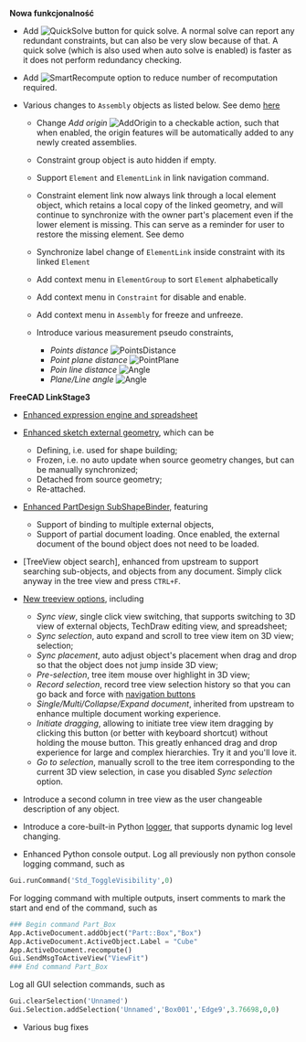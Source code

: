 __Nowa funkcjonalność__

* Add ![QuickSolve](../raw/master/freecad/asm3/Gui/Resources/icons/Assembly_QuickSolve.svg?sanitize=true) button for quick solve. A normal solve can report any redundant constraints, but can also be very slow because of that. A quick solve (which is also used when auto solve is enabled) is faster as it does not perform redundancy checking.

* Add ![SmartRecompute](../raw/master/freecad/asm3/Gui/Resources/icons/Assembly_SmartRecompute.svg?sanitize=true) option to reduce number of recomputation required.

* Various changes to `Assembly` objects as listed below. See demo [here](https://youtu.be/uwPXDx-D4nY)
    * Change _Add origin_ ![AddOrigin](../raw/master/freecad/asm3/Gui/Resources/icons/Assembly_Add_Origin.svg?sanitize=true) to a checkable action, such that when enabled, the origin features will be automatically added to any newly created assemblies.

    * Constraint group object is auto hidden if empty.

    * Support `Element` and `ElementLink` in link navigation command.

    * Constraint element link now always link through a local element object, which retains a local copy of the linked geometry, and will continue to synchronize with the owner part's placement even if the lower element is missing. This can serve as a reminder for user to restore the missing element. See demo

    * Synchronize label change of `ElementLink` inside constraint with its linked `Element`

    * Add context menu in `ElementGroup` to sort `Element` alphabetically

    * Add context menu in `Constraint` for disable and enable.

    * Add context menu in `Assembly` for freeze and unfreeze.

    * Introduce various measurement pseudo constraints,
        * _Points distance_ ![PointsDistance](../raw/master/freecad/asm3/Gui/Resources/icons/constraints/Assembly_MeasurePointDistance.svg?sanitize=true)
        * _Point plane distance_ ![PointPlane](../raw/master/freecad/asm3/Gui/Resources/icons/constraints/Assembly_MeasurePointPlaneDistance.svg?sanitize=true)
        * _Poin line distance_ ![Angle](../raw/master/freecad/asm3/Gui/Resources/icons/constraints/Assembly_MeasurePointLineDistance.svg?sanitize=true)
        * _Plane/Line angle_ ![Angle](../raw/master/freecad/asm3/Gui/Resources/icons/constraints/Assembly_MeasureAngle.svg?sanitize=true)

__FreeCAD LinkStage3__

* [Enhanced expression engine and spreadsheet](Expression-and-Spreadsheet)

* [Enhanced sketch external geometry](https://youtu.be/VB0guJ8kI70), which can be
    * Defining, i.e. used for shape building;
    * Frozen, i.e. no auto update when source geometry changes, but can be manually synchronized;
    * Detached from source geometry;
    * Re-attached.

* [Enhanced PartDesign SubShapeBinder](https://youtu.be/PY3PU4wDEwk), featuring
    * Support of binding to multiple external objects,
    * Support of partial document loading. Once enabled, the external document of the bound object does not need to be loaded.

* [TreeView object search], enhanced from upstream to support searching sub-objects, and objects from any document. Simply click anyway in the tree view and press `CTRL+F`.

* [New treeview options](https://youtu.be/8T_3tHOHsDw), including
    * _Sync view_, single click view switching, that supports switching to 3D view of external objects, TechDraw editing view, and spreadsheet;
    * _Sync selection_, auto expand and scroll to tree view item on 3D view; selection;
    * _Sync placement_, auto adjust object's placement when drag and drop so that the object does not jump inside 3D view;
    * _Pre-selection_, tree item mouse over highlight in 3D view;
    * _Record selection_, record tree view selection history so that you can go back and force with [navigation buttons](Navigation#selection-stack)
    * _Single/Multi/Collapse/Expand document_, inherited from upstream to enhance multiple document working experience.
    * _Initiate dragging_, allowing to initiate tree view item dragging by clicking this button (or better with keyboard shortcut) without holding the mouse button. This greatly enhanced drag and drop experience for large and complex hierarchies. Try it and you'll love it.
    * _Go to selection_, manually scroll to the tree item corresponding to the current 3D view selection, in case you disabled _Sync selection_ option.

* Introduce a second column in tree view as the user changeable description of any object.

* Introduce a core-built-in Python [logger](realthunder/FreeCAD/blob/adc477ef1ef50ce43463d72bbdc81766e992b7ae/src/App/FreeCADInit.py#L240), that supports dynamic log level changing.

* Enhanced Python console output. Log all previously non python console logging command, such as

```python
Gui.runCommand('Std_ToggleVisibility',0)
```

  For logging command with multiple outputs, insert comments to mark the start and end of the command, such as

```python
### Begin command Part_Box
App.ActiveDocument.addObject("Part::Box","Box")
App.ActiveDocument.ActiveObject.Label = "Cube"
App.ActiveDocument.recompute()
Gui.SendMsgToActiveView("ViewFit")
### End command Part_Box
```

  Log all GUI selection commands, such as

```python
Gui.clearSelection('Unnamed')
Gui.Selection.addSelection('Unnamed','Box001','Edge9',3.76698,0,0)
```

* Various bug fixes
